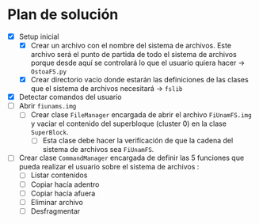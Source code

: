 # Plan de solución

- [x] Setup inicial
  - [x] Crear un archivo con el nombre del sistema de archivos. Este archivo será el punto de partida de todo el sistema de archivos porque desde aquí se controlará lo que el usuario quiera hacer -> ```OstoaFS.py``` 
  - [x] Crear directorio vacío donde estarán las definiciones de las clases que el sistema de archivos necesitará -> ```fslib``` 
- [x] Detectar comandos del usuario 
- [ ] Abrir ```fiunams.img``` 
  - [ ] Crear clase ```FileManager``` encargada de abrir el archivo ```FiUnamFS.img``` y vaciar el contenido del superbloque (cluster 0) en la clase ```SuperBlock```. 
    - [ ] Esta clase debe hacer la verificación de que la cadena del sistema de archivos sea ```FiUnamFS```. 
- [ ] Crear clase ```CommandManager``` encargada de definir las 5 funciones que pueda realizar el usuario sobre el sistema de archivos : 
  - [ ] Listar contenidos 
  - [ ] Copiar hacía adentro
  - [ ] Copiar hacía afuera
  - [ ] Eliminar archivo 
  - [ ] Desfragmentar 